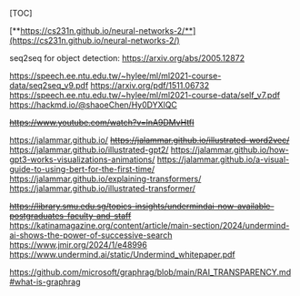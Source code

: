 [TOC]

[**https://cs231n.github.io/neural-networks-2/**](https://cs231n.github.io/neural-networks-2/)

seq2seq for object detection:
 https://arxiv.org/abs/2005.12872

https://speech.ee.ntu.edu.tw/~hylee/ml/ml2021-course-data/seq2seq_v9.pdf
https://arxiv.org/pdf/1511.06732
https://speech.ee.ntu.edu.tw/~hylee/ml/ml2021-course-data/self_v7.pdf
https://hackmd.io/@shaoeChen/Hy0DYXlQC


~~https://www.youtube.com/watch?v=lnA9DMvHtfI~~

https://jalammar.github.io/
~~https://jalammar.github.io/illustrated-word2vec/~~
https://jalammar.github.io/illustrated-gpt2/
https://jalammar.github.io/how-gpt3-works-visualizations-animations/
https://jalammar.github.io/a-visual-guide-to-using-bert-for-the-first-time/
https://jalammar.github.io/explaining-transformers/
https://jalammar.github.io/illustrated-transformer/


~~https://library.smu.edu.sg/topics-insights/undermindai-now-available-postgraduates-faculty-and-staff~~
https://katinamagazine.org/content/article/main-section/2024/undermind-ai-shows-the-power-of-successive-search
https://www.jmir.org/2024/1/e48996
https://www.undermind.ai/static/Undermind_whitepaper.pdf

https://github.com/microsoft/graphrag/blob/main/RAI_TRANSPARENCY.md#what-is-graphrag
